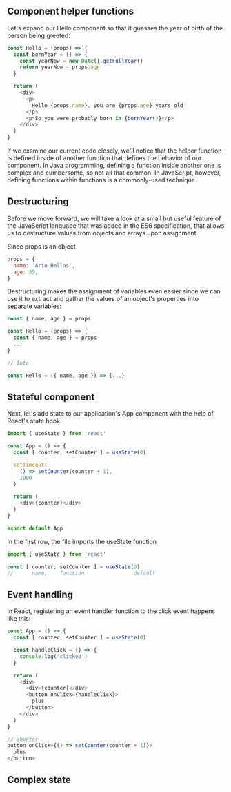 ## Component helper functions

Let's expand our Hello component so that it guesses the year of birth of the person being greeted:

```js
const Hello = (props) => {
  const bornYear = () => {
    const yearNow = new Date().getFullYear()
    return yearNow - props.age
  }

  return (
    <div>
      <p>
        Hello {props.name}, you are {props.age} years old
      </p>
      <p>So you were probably born in {bornYear()}</p>
    </div>
  )
}
```

If we examine our current code closely, we'll notice that the helper function is defined inside of another function that defines the behavior of our component. In Java programming, defining a function inside another one is complex and cumbersome, so not all that common. In JavaScript, however, defining functions within functions is a commonly-used technique.

## Destructuring
Before we move forward, we will take a look at a small but useful feature of the JavaScript language that was added in the ES6 specification, that allows us to destructure values from objects and arrays upon assignment.


Since props is an object
```js
props = {
  name: 'Arto Hellas',
  age: 35,
}
```

Destructuring makes the assignment of variables even easier since we can use it to extract and gather the values of an object's properties into separate variables:
```js
const { name, age } = props
```

```js
const Hello = (props) => {
  const { name, age } = props
  ...
}

// Into

const Hello = ({ name, age }) => {...}
```

## Stateful component
Next, let's add state to our application's App component with the help of React's state hook.

```js
import { useState } from 'react'

const App = () => {
  const [ counter, setCounter ] = useState(0)

  setTimeout(
    () => setCounter(counter + 1),
    1000
  )

  return (
    <div>{counter}</div>
  )
}

export default App
```

In the first row, the file imports the useState function
```js
import { useState } from 'react'

const [ counter, setCounter ] = useState(0)
//      name,    function                default
```


## Event handling
In React, registering an event handler function to the click event happens like this:

```js
const App = () => {
  const [ counter, setCounter ] = useState(0)

  const handleClick = () => {
    console.log('clicked')
  }

  return (
    <div>
      <div>{counter}</div>
      <button onClick={handleClick}>
        plus
      </button>
    </div>
  )
}

// shorter
button onClick={() => setCounter(counter + 1)}>
  plus
</button>
```

## Complex state
